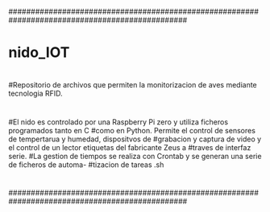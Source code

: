 ################################################################################################  
# nido_IOT
#
#Repositorio de archivos que permiten la monitorizacion de aves mediante tecnologia RFID.
#
#El nido es controlado por una Raspberry Pi zero y utiliza ficheros programados tanto en C 
#como en Python. Permite el control de sensores de tempertarua y humedad, dispositvos de 
#grabacion y captura de video y el control de un lector etiquetas del fabricante Zeus a 
#traves de interfaz serie. 
#La gestion de tiempos se realiza con Crontab y se generan una serie de ficheros de automa-
#tizacion de tareas .sh
#
#
################################################################################################
